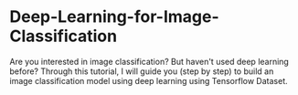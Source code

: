 # Deep-Learning-for-Image-Classification
Are you interested in image classification? But haven't used deep learning before? Through this tutorial, I will guide you (step by step) to build an image classification model using deep learning using Tensorflow Dataset. 
